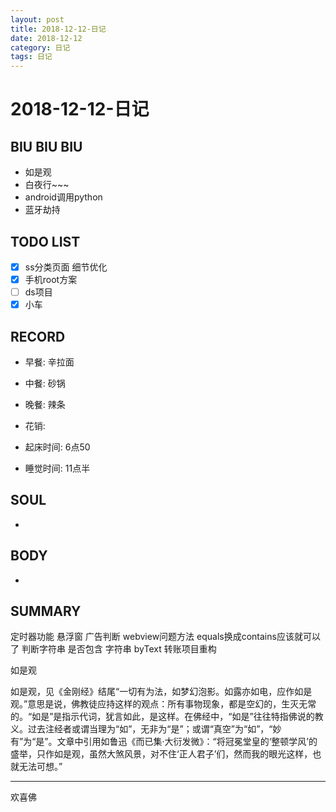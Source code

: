 ```yaml
---
layout: post
title: 2018-12-12-日记
date: 2018-12-12
category: 日记
tags: 日记
---
```

# 2018-12-12-日记
## BIU BIU BIU
- 如是观
- 白夜行~~~
- android调用python
- 蓝牙劫持
 
## TODO LIST
- [x] ss分类页面 细节优化
- [x] 手机root方案
- [ ] ds项目
- [x] 小车
 
## RECORD
- 早餐:  辛拉面
- 中餐:  砂锅
- 晚餐:  辣条
 
- 花销:  
 
- 起床时间:  6点50
- 睡觉时间:  11点半
 
## SOUL
- 
 
## BODY
- 
 
## SUMMARY

定时器功能
悬浮窗
广告判断
webview问题方法
equals换成contains应该就可以了 判断字符串 是否包含 字符串 byText
转账项目重构
 
 如是观  

 如是观，见《金刚经》结尾“一切有为法，如梦幻泡影。如露亦如电，应作如是观。”意思是说，佛教徒应持这样的观点：所有事物现象，都是空幻的，生灭无常的。“如是”是指示代词，犹言如此，是这样。在佛经中，“如是”往往特指佛说的教义。过去注经者或谓当理为“如”，无非为“是”；或谓“真空”为“如”，“妙有”为“是”。文章中引用如鲁迅《而已集·大衍发微》：“将冠冕堂皇的‘整顿学风’的盛举，只作如是观，虽然大煞风景，对不住‘正人君子’们，然而我的眼光这样，也就无法可想。”  

---

欢喜佛


